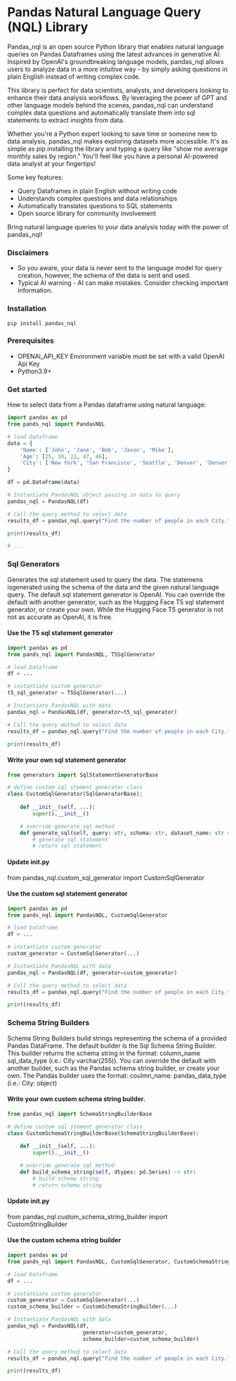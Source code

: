 # Pandas Natural Language Query (NQL) Library
Pandas_nql is an open source Python library that enables natural language queries on Pandas Dataframes using the latest advances in generative AI. Inspired by OpenAI's groundbreaking language models, pandas_nql allows users to analyze data in a more intuitive way - by simply asking questions in plain English instead of writing complex code.

This library is perfect for data scientists, analysts, and developers looking to enhance their data analysis workflows. By leveraging the power of GPT and other language models behind the scenes, pandas_nql can understand complex data questions and automatically translate them into sql statements to extract insights from data.

Whether you're a Python expert looking to save time or someone new to data analysis, pandas_nql makes exploring datasets more accessible. It's as simple as pip installing the library and typing a query like "show me average monthly sales by region." You'll feel like you have a personal AI-powered data analyst at your fingertips!

Some key features:

- Query Dataframes in plain English without writing code
- Understands complex questions and data relationships
- Automatically translates questions to SQL statements
- Open source library for community involvement

Bring natural language queries to your data analysis today with the power of pandas_nql!

### Disclaimers
- So you aware, your data is never sent to the language model for query creation, however, the schema of the data is sent and used. 
- Typical AI warning - AI can make mistakes. Consider checking important information.

### Installation
```
pip install pandas_nql
```

### Prerequisites
- OPENAI_API_KEY Environment variable must be set with a valid OpenAI Api Key
- Python3.9+

### Get started
How to select data from a Pandas dataframe using natural language:

```Python
import pandas as pd
from pands_nql import PandasNQL

# load Dataframe
data = {
    'Name': ['John', 'Jane', 'Bob', 'Jason', 'Mike'],
    'Age': [25, 30, 22, 47, 46],
    'City': ['New York', 'San Francisco', 'Seattle', 'Denver', 'Denver']
}

df = pd.DataFrame(data)

# Instantiate PandasNQL object passing in data to query
pandas_nql = PandasNQL(df)

# Call the query method to select data
results_df = pandas_nql.query("Find the number of people in each City.")

print(results_df)

# ...

```

### Sql Generators
Generates the sql statement used to query the data. The statemens isgenerated using the schema of the data and the given natural language query. 
The default sql statement generator is OpenAI. You can override the default with another generator, such as the Hugging Face T5 sql statement generator, or create your own. 
While the Hugging Face T5 generator is not not as accurate as OpenAI, it is free.

#### Use the T5 sql statement generator
```Python
import pandas as pd
from pands_nql import PandasNQL, T5SqlGenerator

# load Dataframe
df = ...

# instantiate custom generator
t5_sql_generator = T5SqlGenerator(...)

# Instantiate PandasNQL with data
pandas_nql = PandasNQL(df, generator=t5_sql_generator)

# Call the query method to select data
results_df = pandas_nql.query("Find the number of people in each City.")

print(results_df)
```

#### Write your own sql statement generator

```Python
from generators import SqlStatementGeneratorBase

# define custom sql stement generator class
class CustomSqlGenerator(SqlGeneratorBase):
    
    def __init__(self, ...):
        super().__init__()        

    # override generate_sql method
    def generate_sql(self, query: str, schema: str, dataset_name: str = TEMP_VIEW_NAME) -> str:
        # generate sql statement
        # return sql statement
```

#### Update __init__.py
from pandas_nql.custom_sql_generator import CustomSqlGenerator

#### Use the custom sql statement generator

```Python
import pandas as pd
from pands_nql import PandasNQL, CustomSqlGenerator

# load Dataframe
df = ...

# instantiate custom generator
custom_generator = CustomSqlGenerator(...)

# Instantiate PandasNQL with data
pandas_nql = PandasNQL(df, generator=custom_generator)

# Call the query method to select data
results_df = pandas_nql.query("Find the number of people in each City.")

print(results_df)
```

### Schema String Builders
Schema String Builders build strings representing the schema of a provided Pandas DataFrame. The default builder is the Sql Schema String Builder. This builder returns the schema string in the format: column_name sql_data_type (i.e.: City varchar(255)). You can override the default with another builder, such as the Pandas schema string builder, or create your own. The Pandas builder uses the format: coulmn_name: pandas_data_type (i.e.: City: object)

#### Write your own custom schema string builder.
```Python
from pandas_nql import SchemaStringBuilderBase

# define custom sql stement generator class
class CustomSchemaStringBuilderBase(SchemaStringBuilderBase):
    
    def __init__(self, ...):
        super().__init__()        

    # override generate_sql method
    def build_schema_string(self, dtypes: pd.Series) -> str:
        # build schema string
        # return schema string
```

#### Update __init__.py
from pandas_nql.custom_schema_string_builder import CustomStringBuilder

#### Use the custom schema string builder

```Python
import pandas as pd
from pands_nql import PandasNQL, CustomSqlGenerator, CustomSchemaStringBuilder

# load Dataframe
df = ...

# instantiate custom generator
custom_generator = CustomSqlGenerator(...)
custom_schema_builder = CustomSchemaStringBuilder(...)

# Instantiate PandasNQL with data
pandas_nql = PandasNQL(df, 
                        generator=custom_generator, 
                        schema_builder=custom_schema_builder)

# Call the query method to select data
results_df = pandas_nql.query("Find the number of people in each City.")

print(results_df)
```